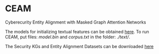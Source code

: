 # CEAM
Cyberecurity Entity Alignment with Masked Graph Attention Networks

The models for initializing textual features can be obtained [here](https://drive.google.com/drive/folders/1dtjSxrmKGfCVpf3oUMFwKjmP0aWGCG7H?usp=sharing). 
To run CEAM, put files: _model.bin_ and _corpus.txt_ in the folder: _./text/_.

The Security KGs and Entity Alignment Datasets can be downloaded [here](https://drive.google.com/drive/folders/1k_jt0sydD4V1aSiZsEX__5snVjx0wVeK?usp=sharing)
